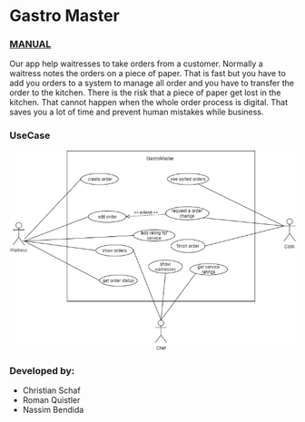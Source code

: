 # Gastro Master

### [**MANUAL**](https://docs.google.com/document/d/1yvAAOebav86d2c6mhpUur8YLNJSuMkPx4NxIZjK-1hc/edit?usp=sharing)

Our app help waitresses to take orders from a customer.
Normally a waitress notes the orders on a piece of paper.
That is fast but you have to add you orders to a system to manage all
order and you have to transfer the order to the kitchen. There is the
risk that a piece of paper get lost in the kitchen. That cannot happen
when the whole order process is digital. That saves you a lot of time
and prevent human mistakes while business.


### UseCase
![Alt](https://github.com/rquistler/GastroMaster/blob/dev/UseCase.png?raw=true)
### Developed by:
* Christian Schaf
* Roman Quistler
* Nassim Bendida